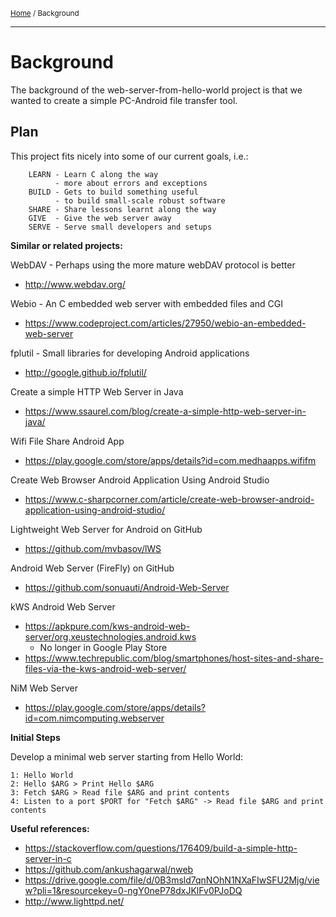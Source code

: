 <small>[Home](README.md) / Background</small>

----
# Background

The background of the web-server-from-hello-world project is that we
wanted to create a simple PC-Android file transfer tool.

## Plan

This project fits nicely into some of our current goals, i.e.:
```
    LEARN - Learn C along the way
          - more about errors and exceptions
    BUILD - Gets to build something useful
          - to build small-scale robust software
    SHARE - Share lessons learnt along the way
    GIVE  - Give the web server away
    SERVE - Serve small developers and setups
```

**Similar or related projects:**

WebDAV - Perhaps using the more mature webDAV protocol is better
- http://www.webdav.org/

Webio - An C embedded web server with embedded files and CGI
- https://www.codeproject.com/articles/27950/webio-an-embedded-web-server

fplutil - Small libraries for developing Android applications
- http://google.github.io/fplutil/

Create a simple HTTP Web Server in Java
- https://www.ssaurel.com/blog/create-a-simple-http-web-server-in-java/

Wifi File Share Android App
- https://play.google.com/store/apps/details?id=com.medhaapps.wififm

Create Web Browser Android Application Using Android Studio
- https://www.c-sharpcorner.com/article/create-web-browser-android-application-using-android-studio/

Lightweight Web Server for Android on GitHub
- https://github.com/mvbasov/lWS

Android Web Server (FireFly) on GitHub
- https://github.com/sonuauti/Android-Web-Server

kWS Android Web Server
- https://apkpure.com/kws-android-web-server/org.xeustechnologies.android.kws
    - No longer in Google Play Store
- https://www.techrepublic.com/blog/smartphones/host-sites-and-share-files-via-the-kws-android-web-server/

NiM Web Server
- https://play.google.com/store/apps/details?id=com.nimcomputing.webserver

**Initial Steps**

Develop a minimal web server starting from Hello World:

    1: Hello World
    2: Hello $ARG > Print Hello $ARG
    3: Fetch $ARG > Read file $ARG and print contents
    4: Listen to a port $PORT for "Fetch $ARG" -> Read file $ARG and print contents

**Useful references:**

- https://stackoverflow.com/questions/176409/build-a-simple-http-server-in-c
- https://github.com/ankushagarwal/nweb
- https://drive.google.com/file/d/0B3msld7qnNOhN1NXaFIwSFU2Mjg/view?pli=1&resourcekey=0-ngY0neP78dxJKlFv0PJoDQ
- http://www.lighttpd.net/

